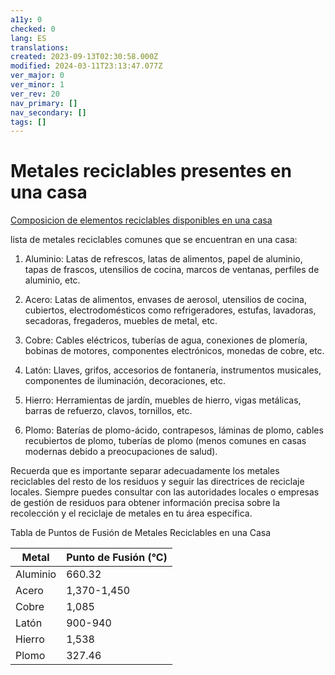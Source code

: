 ```yaml
---
a11y: 0
checked: 0
lang: ES
translations: 
created: 2023-09-13T02:30:58.000Z
modified: 2024-03-11T23:13:47.077Z
ver_major: 0
ver_minor: 1
ver_rev: 20
nav_primary: []
nav_secondary: []
tags: []
---
```

# Metales reciclables presentes en una casa

[Composicion de elementos reciclables disponibles en una casa]()

lista de metales reciclables comunes que se encuentran en una casa:

1. Aluminio: Latas de refrescos, latas de alimentos, papel de aluminio, tapas de frascos, utensilios de cocina, marcos de ventanas, perfiles de aluminio, etc.
    
2. Acero: Latas de alimentos, envases de aerosol, utensilios de cocina, cubiertos, electrodomésticos como refrigeradores, estufas, lavadoras, secadoras, fregaderos, muebles de metal, etc.
    
3. Cobre: Cables eléctricos, tuberías de agua, conexiones de plomería, bobinas de motores, componentes electrónicos, monedas de cobre, etc.
    
4. Latón: Llaves, grifos, accesorios de fontanería, instrumentos musicales, componentes de iluminación, decoraciones, etc.
    
5. Hierro: Herramientas de jardín, muebles de hierro, vigas metálicas, barras de refuerzo, clavos, tornillos, etc.
    
6. Plomo: Baterías de plomo-ácido, contrapesos, láminas de plomo, cables recubiertos de plomo, tuberías de plomo (menos comunes en casas modernas debido a preocupaciones de salud).
    

Recuerda que es importante separar adecuadamente los metales reciclables del resto de los residuos y seguir las directrices de reciclaje locales. Siempre puedes consultar con las autoridades locales o empresas de gestión de residuos para obtener información precisa sobre la recolección y el reciclaje de metales en tu área específica.


Tabla de Puntos de Fusión de Metales Reciclables en una Casa

| Metal    | Punto de Fusión (°C) |
|----------|---------------------|
| Aluminio | 660.32              |
| Acero    | 1,370-1,450         |
| Cobre    | 1,085               |
| Latón    | 900-940             |
| Hierro   | 1,538               |
| Plomo    | 327.46              |

